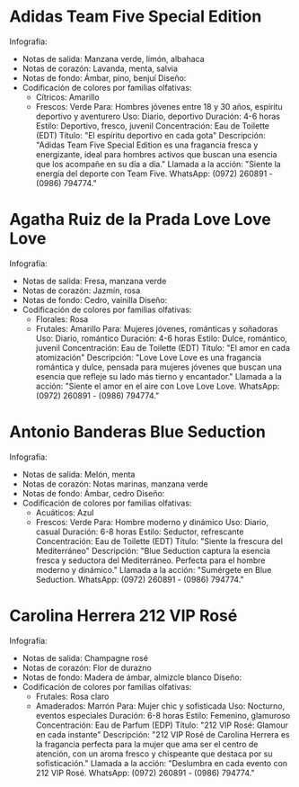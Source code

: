 # Adidas Team Five Special Edition
Infografía:
- Notas de salida: Manzana verde, limón, albahaca
- Notas de corazón: Lavanda, menta, salvia
- Notas de fondo: Ámbar, pino, benjuí
Diseño:
- Codificación de colores por familias olfativas:
    - Cítricos: Amarillo
    - Frescos: Verde
Para: Hombres jóvenes entre 18 y 30 años, espíritu deportivo y aventurero
Uso: Diario, deportivo
Duración: 4-6 horas
Estilo: Deportivo, fresco, juvenil
Concentración: Eau de Toilette (EDT)
Título: "El espíritu deportivo en cada gota"
Descripción: "Adidas Team Five Special Edition es una fragancia fresca y energizante, ideal para hombres activos que buscan una esencia que los acompañe en su día a día."
Llamada a la acción: "Siente la energía del deporte con Team Five. WhatsApp: (0972) 260891 - (0986) 794774."

# Agatha Ruiz de la Prada Love Love Love
Infografía:
- Notas de salida: Fresa, manzana verde
- Notas de corazón: Jazmín, rosa
- Notas de fondo: Cedro, vainilla
Diseño:
- Codificación de colores por familias olfativas:
    - Florales: Rosa
    - Frutales: Amarillo
Para: Mujeres jóvenes, románticas y soñadoras
Uso: Diario, romántico
Duración: 4-6 horas
Estilo: Dulce, romántico, juvenil
Concentración: Eau de Toilette (EDT)
Título: "El amor en cada atomización"
Descripción: "Love Love Love es una fragancia romántica y dulce, pensada para mujeres jóvenes que buscan una esencia que refleje su lado más tierno y encantador."
Llamada a la acción: "Siente el amor en el aire con Love Love Love. WhatsApp: (0972) 260891 - (0986) 794774."

# Antonio Banderas Blue Seduction
Infografía:
- Notas de salida: Melón, menta
- Notas de corazón: Notas marinas, manzana verde
- Notas de fondo: Ámbar, cedro
Diseño:
- Codificación de colores por familias olfativas:
    - Acuáticos: Azul
    - Frescos: Verde
Para: Hombre moderno y dinámico
Uso: Diario, casual
Duración: 6-8 horas
Estilo: Seductor, refrescante
Concentración: Eau de Toilette (EDT)
Título: "Siente la frescura del Mediterráneo"
Descripción: "Blue Seduction captura la esencia fresca y seductora del Mediterráneo. Perfecta para el hombre moderno y dinámico."
Llamada a la acción: "Sumérgete en Blue Seduction. WhatsApp: (0972) 260891 - (0986) 794774."

# Carolina Herrera 212 VIP Rosé
Infografía:
- Notas de salida: Champagne rosé
- Notas de corazón: Flor de durazno
- Notas de fondo: Madera de ámbar, almizcle blanco
Diseño:
- Codificación de colores por familias olfativas:
    - Frutales: Rosa claro
    - Amaderados: Marrón
Para: Mujer chic y sofisticada
Uso: Nocturno, eventos especiales
Duración: 6-8 horas
Estilo: Femenino, glamuroso
Concentración: Eau de Parfum (EDP)
Título: "212 VIP Rosé: Glamour en cada instante"
Descripción: "212 VIP Rosé de Carolina Herrera es la fragancia perfecta para la mujer que ama ser el centro de atención, con un aroma fresco y chispeante que destaca por su sofisticación."
Llamada a la acción: "Deslumbra en cada evento con 212 VIP Rosé. WhatsApp: (0972) 260891 - (0986) 794774."
